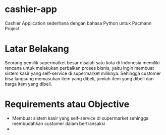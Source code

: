 # cashier-app
Cashier Application sederhana dengan bahasa Python untuk Pacmann Project

# Latar Belakang
Seorang pemilik supermatket besar disalah satu kota di Indonesia memiliki rencana untuk melakukan perbaikan proses bisnis, yaitu ingin membuat sistem kasir yang self-service di supermarket miliknya. Sehingga customer bisa langsung memasukan item yang dibeli, jumlah item yang dibeli dan harga item yang dibeli.

# Requirements atau Objective
- Membuat sistem kasir yang self-service di supermarket sehingga membudahkan customer dalam bertransaksi
- 
